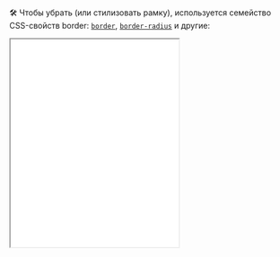 🛠 Чтобы убрать (или стилизовать рамку), используется семейство CSS-свойств border: [`border`](/css/border), [`border-radius`](/css/border-radius) и другие:

<iframe title="Стилизация рамки fieldset — <fieldset> — Дока" src="../demos/border-styling/" height="370"></iframe>
